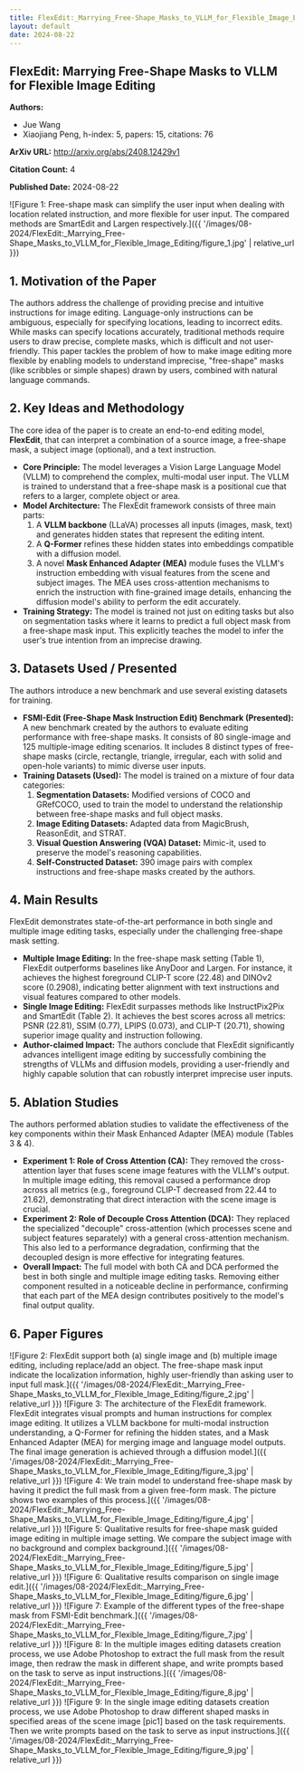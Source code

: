 ```yaml
---
title: FlexEdit:_Marrying_Free-Shape_Masks_to_VLLM_for_Flexible_Image_Editing
layout: default
date: 2024-08-22
---
```

## FlexEdit: Marrying Free-Shape Masks to VLLM for Flexible Image Editing
**Authors:**
- Jue Wang
- Xiaojiang Peng, h-index: 5, papers: 15, citations: 76

**ArXiv URL:** http://arxiv.org/abs/2408.12429v1

**Citation Count:** 4

**Published Date:** 2024-08-22

![Figure 1: Free-shape mask can simplify the user input when dealing with location related instruction, and more flexible for user input. The compared methods are SmartEdit and Largen respectively.]({{ '/images/08-2024/FlexEdit:_Marrying_Free-Shape_Masks_to_VLLM_for_Flexible_Image_Editing/figure_1.jpg' | relative_url }})
## 1. Motivation of the Paper
The authors address the challenge of providing precise and intuitive instructions for image editing. Language-only instructions can be ambiguous, especially for specifying locations, leading to incorrect edits. While masks can specify locations accurately, traditional methods require users to draw precise, complete masks, which is difficult and not user-friendly. This paper tackles the problem of how to make image editing more flexible by enabling models to understand imprecise, "free-shape" masks (like scribbles or simple shapes) drawn by users, combined with natural language commands.

## 2. Key Ideas and Methodology
The core idea of the paper is to create an end-to-end editing model, **FlexEdit**, that can interpret a combination of a source image, a free-shape mask, a subject image (optional), and a text instruction.

-   **Core Principle:** The model leverages a Vision Large Language Model (VLLM) to comprehend the complex, multi-modal user input. The VLLM is trained to understand that a free-shape mask is a positional cue that refers to a larger, complete object or area.
-   **Model Architecture:** The FlexEdit framework consists of three main parts:
    1.  A **VLLM backbone** (LLaVA) processes all inputs (images, mask, text) and generates hidden states that represent the editing intent.
    2.  A **Q-Former** refines these hidden states into embeddings compatible with a diffusion model.
    3.  A novel **Mask Enhanced Adapter (MEA)** module fuses the VLLM's instruction embedding with visual features from the scene and subject images. The MEA uses cross-attention mechanisms to enrich the instruction with fine-grained image details, enhancing the diffusion model's ability to perform the edit accurately.
-   **Training Strategy:** The model is trained not just on editing tasks but also on segmentation tasks where it learns to predict a full object mask from a free-shape mask input. This explicitly teaches the model to infer the user's true intention from an imprecise drawing.

## 3. Datasets Used / Presented
The authors introduce a new benchmark and use several existing datasets for training.

-   **FSMI-Edit (Free-Shape Mask Instruction Edit) Benchmark (Presented):** A new benchmark created by the authors to evaluate editing performance with free-shape masks. It consists of 80 single-image and 125 multiple-image editing scenarios. It includes 8 distinct types of free-shape masks (circle, rectangle, triangle, irregular, each with solid and open-hole variants) to mimic diverse user inputs.
-   **Training Datasets (Used):** The model is trained on a mixture of four data categories:
    1.  **Segmentation Datasets:** Modified versions of COCO and GRefCOCO, used to train the model to understand the relationship between free-shape masks and full object masks.
    2.  **Image Editing Datasets:** Adapted data from MagicBrush, ReasonEdit, and STRAT.
    3.  **Visual Question Answering (VQA) Dataset:** Mimic-it, used to preserve the model's reasoning capabilities.
    4.  **Self-Constructed Dataset:** 390 image pairs with complex instructions and free-shape masks created by the authors.

## 4. Main Results
FlexEdit demonstrates state-of-the-art performance in both single and multiple image editing tasks, especially under the challenging free-shape mask setting.

-   **Multiple Image Editing:** In the free-shape mask setting (Table 1), FlexEdit outperforms baselines like AnyDoor and Largen. For instance, it achieves the highest foreground CLIP-T score (22.48) and DINOv2 score (0.2908), indicating better alignment with text instructions and visual features compared to other models.
-   **Single Image Editing:** FlexEdit surpasses methods like InstructPix2Pix and SmartEdit (Table 2). It achieves the best scores across all metrics: PSNR (22.81), SSIM (0.77), LPIPS (0.073), and CLIP-T (20.71), showing superior image quality and instruction following.
-   **Author-claimed Impact:** The authors conclude that FlexEdit significantly advances intelligent image editing by successfully combining the strengths of VLLMs and diffusion models, providing a user-friendly and highly capable solution that can robustly interpret imprecise user inputs.

## 5. Ablation Studies
The authors performed ablation studies to validate the effectiveness of the key components within their Mask Enhanced Adapter (MEA) module (Tables 3 & 4).

-   **Experiment 1: Role of Cross Attention (CA):** They removed the cross-attention layer that fuses scene image features with the VLLM's output. In multiple image editing, this removal caused a performance drop across all metrics (e.g., foreground CLIP-T decreased from 22.44 to 21.62), demonstrating that direct interaction with the scene image is crucial.
-   **Experiment 2: Role of Decouple Cross Attention (DCA):** They replaced the specialized "decouple" cross-attention (which processes scene and subject features separately) with a general cross-attention mechanism. This also led to a performance degradation, confirming that the decoupled design is more effective for integrating features.
-   **Overall Impact:** The full model with both CA and DCA performed the best in both single and multiple image editing tasks. Removing either component resulted in a noticeable decline in performance, confirming that each part of the MEA design contributes positively to the model's final output quality.

## 6. Paper Figures
![Figure 2: FlexEdit support both (a) single image and (b) multiple image editing, including replace/add an object. The free-shape mask input indicate the localization information, highly user-friendly than asking user to input full mask.]({{ '/images/08-2024/FlexEdit:_Marrying_Free-Shape_Masks_to_VLLM_for_Flexible_Image_Editing/figure_2.jpg' | relative_url }})
![Figure 3: The architecture of the FlexEdit framework. FlexEdit integrates visual prompts and human instructions for complex image editing. It utilizes a VLLM backbone for multi-modal instruction understanding, a Q-Former for refining the hidden states, and a Mask Enhanced Adapter (MEA) for merging image and language model outputs. The final image generation is achieved through a diffusion model.]({{ '/images/08-2024/FlexEdit:_Marrying_Free-Shape_Masks_to_VLLM_for_Flexible_Image_Editing/figure_3.jpg' | relative_url }})
![Figure 4: We train model to understand free-shape mask by having it predict the full mask from a given free-form mask. The picture shows two examples of this process.]({{ '/images/08-2024/FlexEdit:_Marrying_Free-Shape_Masks_to_VLLM_for_Flexible_Image_Editing/figure_4.jpg' | relative_url }})
![Figure 5: Qualitative results for free-shape mask guided image editing in multiple image setting. We compare the subject image with no background and complex background.]({{ '/images/08-2024/FlexEdit:_Marrying_Free-Shape_Masks_to_VLLM_for_Flexible_Image_Editing/figure_5.jpg' | relative_url }})
![Figure 6: Qualitative results comparison on single image edit.]({{ '/images/08-2024/FlexEdit:_Marrying_Free-Shape_Masks_to_VLLM_for_Flexible_Image_Editing/figure_6.jpg' | relative_url }})
![Figure 7: Example of the different types of the free-shape mask from FSMI-Edit benchmark.]({{ '/images/08-2024/FlexEdit:_Marrying_Free-Shape_Masks_to_VLLM_for_Flexible_Image_Editing/figure_7.jpg' | relative_url }})
![Figure 8: In the multiple images editing datasets creation process, we use Adobe Photoshop to extract the full mask from the result image, then redraw the mask in different shape, and write prompts based on the task to serve as input instructions.]({{ '/images/08-2024/FlexEdit:_Marrying_Free-Shape_Masks_to_VLLM_for_Flexible_Image_Editing/figure_8.jpg' | relative_url }})
![Figure 9: In the single image editing datasets creation process, we use Adobe Photoshop to draw different shaped masks in specified areas of the scene image [pic1] based on the task requirements. Then we write prompts based on the task to serve as input instructions.]({{ '/images/08-2024/FlexEdit:_Marrying_Free-Shape_Masks_to_VLLM_for_Flexible_Image_Editing/figure_9.jpg' | relative_url }})
